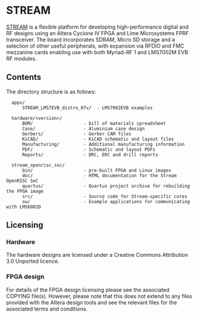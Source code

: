 # STREAM

[STREAM](https://myriadrf.org/projects/stream/) is a flexible platform for developing high-performance digital and RF designs using an Altera Cyclone IV FPGA and Lime Microsystems FPRF transceiver. The board incorporates SDRAM, Micro SD storage and a selection of other useful peripherals, with expansion via RFDIO and FMC mezzanine cards enabling use with both Myriad-RF 1 and LMS7002M EVB RF modules.

## Contents

The directory structure is as follows:

      apps/
          STREAM_LMS7EVB_distro_07v/  - LMS7002EVB examples

      hardware/<version>/
          BOM/                   - bill of materials spreadsheet
          Case/                  - Aluminium case design
          Gerbers/               - Gerber CAM files
          KiCAD/                 - KiCAD schematic and layout files
          Manufacturing/         - Additional manufacturing information
          PDF/                   - Schematic and layout PDFs
          Reports/               - DRC, ERC and drill reports
              
      stream_openrisc_soc/
          bin/                   - pre-built FPGA and Linux images
          doc/                   - HTML documentation for the Stream OpenRISC SoC
          quartus/               - Quartus project archive for rebuilding the FPGA image
          src/                   - Source code for Stream-specific cores
          sw/                    - Example applications for communicating with LMS6002D

## Licensing

### Hardware

The hardware designs are licensed under a Creative Commons Attribution 3.0 Unported licence.

### FPGA design

For details of the FPGA design licensing please see the associated COPYING file(s). However, please note that this does not extend to any files provided with the Altera design tools and see the relevant files for the associated terms and conditions.
